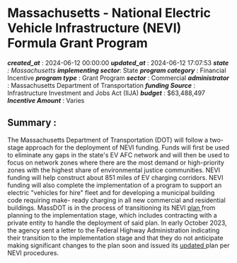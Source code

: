 # Massachusetts - National Electric Vehicle Infrastructure (NEVI) Formula Grant Program 
 ***created_at*** : 2024-06-12 00:00:00 
 ***updated_at*** : 2024-06-12 17:07:53 
 ***state** : Massachusetts 
 **implementing sector***: State 
 ***program category*** : Financial Incentive 
 ***program type*** : Grant Program 
 ***sector*** : Commercial 
 ***administrator*** : Massachusetts Department of Transportation 
 ***funding Source*** : Infrastructure Investment and Jobs Act (IIJA) 
 ***budget*** : $63,488,497 
 ***Incentive Amount*** : Varies

 
 ## Summary : 
 The Massachusetts Department of Transportation (DOT) will follow a two-stage
approach for the deployment of NEVI funding. Funds will first be used to
eliminate any gaps in the state's EV AFC network and will then be used to
focus on network zones where there are the most demand or high-priority zones
with the highest share of environmental justice communities. NEVI funding will
help construct about 851 miles of EV charging corridors. NEVI funding will
also complete the implementation of a program to support an electric "vehicles
for hire" fleet and for developing a municipal building code requiring make-
ready charging in all new commercial and residential buildings. MassDOT is in
the process of transitioning its NEVI [plan
](https://www.fhwa.dot.gov/environment/nevi/ev_deployment_plans/ma_nevi_plan.pdf)from
planning to the implementation stage, which includes contracting with a
private entity to handle the deployment of said plan. In early October 2023,
the agency sent a letter to the Federal Highway Administration indicating
their transition to the implementation stage and that they do not anticipate
making significant changes to the plan soon and issued its [updated
](https://www.mass.gov/doc/dm-letter-to-fhwa/download)plan per NEVI
procedures.

 
 